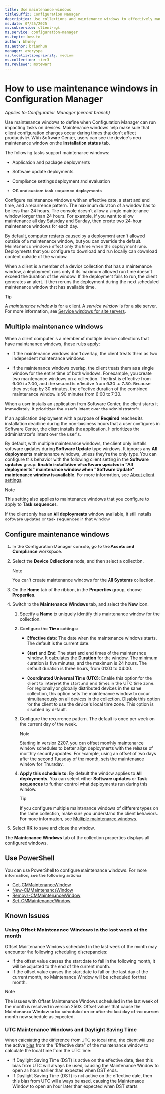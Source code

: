```yaml
---
title: Use maintenance windows
titleSuffix: Configuration Manager
description: Use collections and maintenance windows to effectively manage clients in Configuration Manager.
ms.date: 07/25/2025
ms.subservice: client-mgt
ms.service: configuration-manager
ms.topic: how-to
author: bhuney
ms.author: brianhun
manager: averyspa
ms.localizationpriority: medium
ms.collection: tier3
ms.reviewer: mstewart
---
```


# How to use maintenance windows in Configuration Manager

*Applies to: Configuration Manager (current branch)*

Use maintenance windows to define when Configuration Manager can run impacting tasks on devices. Maintenance windows help make sure that client configuration changes occur during times that don't affect productivity. With Software Center, users can see the device's next maintenance window on the **Installation status** tab. <!--1358131-->

The following tasks support maintenance windows:

- Application and package deployments

- Software update deployments

- Compliance settings deployment and evaluation

- OS and custom task sequence deployments

Configure maintenance windows with an effective date, a start and end time, and a recurrence pattern. The maximum duration of a window has to be less than 24 hours. The console doesn't allow a single maintenance window longer than 24 hours. For example, if you want to allow maintenance all day Saturday and Sunday, then create two 24-hour maintenance windows for each day.<!-- MEMDocs#310 -->

By default, computer restarts caused by a deployment aren't allowed outside of a maintenance window, but you can override the default. Maintenance windows affect only the time when the deployment runs. Deployments that you configure to download and run locally can download content outside of the window.

When a client is a member of a device collection that has a maintenance window, a deployment runs only if its maximum allowed run time doesn't exceed the duration of the window. If the deployment fails to run, the client generates an alert. It then reruns the deployment during the next scheduled maintenance window that has available time.

> [!TIP]
> A _maintenance window_ is for a client. A _service window_ is for a site server. For more information, see [Service windows for site servers](../../../servers/manage/service-windows.md).

## Multiple maintenance windows

When a client computer is a member of multiple device collections that have maintenance windows, these rules apply:

- If the maintenance windows don't overlap, the client treats them as two independent maintenance windows.

- If the maintenance windows overlap, the client treats them as a single window for the entire time of both windows. For example, you create two maintenance windows on a collection. The first is effective from 6:00 to 7:00, and the second is effective from 6:30 to 7:30. Because they overlap by 30 minutes, the effective duration of the combined maintenance window is 90 minutes from 6:00 to 7:30.

When a user installs an application from Software Center, the client starts it immediately. It prioritizes the user's intent over the administrator's.

If an application deployment with a purpose of **Required** reaches its installation deadline during the non-business hours that a user configures in Software Center, the client installs the application. It prioritizes the administrator's intent over the user's.

By default, with multiple maintenance windows, the client only installs software updates during **Software Update** type windows. It ignores any **All deployments** maintenance windows, unless they're the only type. You can configure this behavior with the following client setting in the **Software updates** group: **Enable installation of software updates in "All deployments" maintenance window when "Software Update" maintenance window is available**. For more information, see [About client settings](../../deploy/about-client-settings.md#bkmk_SUMMaint).<!-- SCCMDocs#1317 -->

> [!NOTE]
> This setting also applies to maintenance windows that you configure to apply to **Task sequences**.<!-- SCCMDocs-pr #4596 -->
>
> If the client only has an **All deployments** window available, it still installs software updates or task sequences in that window.

## Configure maintenance windows

1. In the Configuration Manager console, go to the **Assets and Compliance** workspace.

1. Select the **Device Collections** node, and then select a collection.

    > [!NOTE]
    > You can't create maintenance windows for the **All Systems** collection.

1. On the **Home** tab of the ribbon, in the **Properties** group, choose **Properties**.

1. Switch to the **Maintenance Windows** tab, and select the **New** icon.

    1. Specify a **Name** to uniquely identify this maintenance window for the collection.

    1. Configure the **Time** settings:

        - **Effective date**: The date when the maintenance windows starts. The default is the current date.

        - **Start** and **End**: The start and end times of the maintenance window. It calculates the **Duration** for the window. The minimum duration is five minutes, and the maximum is 24 hours. The default duration is three hours, from 01:00 to 04:00.

        - **Coordinated Universal Time (UTC)**: Enable this option for the client to interpret the start and end times in the UTC time zone. For regionally or globally distributed devices in the same collection, this option sets the maintenance window to occur simultaneously on all devices in the collection. Disable this option for the client to use the device's local time zone. This option is disabled by default.

    1. Configure the recurrence pattern. The default is once per week on the current day of the week.
        > [!NOTE]
        > Starting in version 2207, you can offset monthly maintenance window schedules to better align deployments with the release of monthly security updates. For example, using an offset of two days after the second Tuesday of the month, sets the maintenance window for Thursday. <!--3601127-->

    1. **Apply this schedule to**: By default the window applies to **All deployments**. You can select either **Software updates** or **Task sequences** to further control what deployments run during this window.

        > [!TIP]
        > If you configure multiple maintenance windows of different types on the same collection, make sure you understand the client behaviors. For more information, see [Multiple maintenance windows](#multiple-maintenance-windows).

1. Select **OK** to save and close the window.


The **Maintenance Windows** tab of the collection properties displays all configured windows.

## <a name="bkmk_powershell"></a> Use PowerShell

You can use PowerShell to configure maintenance windows. For more information, see the following articles:

- [Get-CMMaintenanceWindow](/powershell/module/configurationmanager/get-cmmaintenancewindow)
- [New-CMMaintenanceWindow](/powershell/module/configurationmanager/new-cmmaintenancewindow)
- [Remove-CMMaintenanceWindow](/powershell/module/configurationmanager/remove-cmmaintenancewindow)
- [Set-CMMaintenanceWindow](/powershell/module/configurationmanager/set-cmmaintenancewindow)


## Known Issues

### Using Offset Maintenance Windows in the last week of the month

<!-- 25140298 -->
<!-- 29197708 -->

Offset Maintenance Windows scheduled in the last week of the month may encounter the following scheduling discrepancies:

- If the offset value causes the start date to fall in the following month, it will be adjusted to the end of the current month.
- If the offset value causes the start date to fall on the last day of the current month, no Maintenance Window will be scheduled for that month.

> [!NOTE]
> The issues with Offset Maintenance Windows scheduled in the last week of the month is resolved in version 2503. Offset values that cause the Maintenance Window to be scheduled on or after the last day of the current month now schedule as expected.

### UTC Maintenance Windows and Daylight Saving Time

<!-- 24733858 -->

When calculating the difference from UTC to local time, the client will use the active [bias](/exchange/client-developer/web-service-reference/bias) from the "Effective date" of the maintenance window to calculate the local time from the UTC time:

- If Daylight Saving Time (DST) is active on the effective date, then this bias from UTC will always be used, causing the Maintenance Window to open an hour earlier than expected when DST ends.
- If Daylight Saving Time (DST) is not active on the effective date, then this bias from UTC will always be used, causing the Maintenance Window to open an hour later than expected when DST starts.
